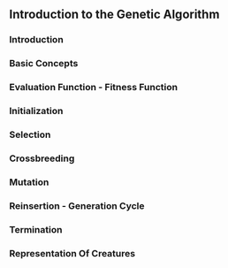 ## Introduction to the Genetic Algorithm

### Introduction

### Basic Concepts

### Evaluation Function - Fitness Function

### Initialization

### Selection

### Crossbreeding

### Mutation

### Reinsertion - Generation Cycle

### Termination

### Representation Of Creatures